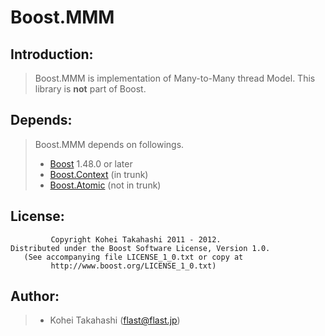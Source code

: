 Boost.MMM
=========

Introduction:
-------------

> Boost.MMM is implementation of Many-to-Many thread Model.
> This library is **not** part of Boost.

Depends:
--------

> Boost.MMM depends on followings.
>
> * [Boost](http://www.boost.org/) 1.48.0 or later
> * [Boost.Context](http://www.boost.org/) (in trunk)
> * [Boost.Atomic](http://www.chaoticmind.net/~hcb/projects/boost.atomic/) (not in trunk)

License:
--------

             Copyright Kohei Takahashi 2011 - 2012.
    Distributed under the Boost Software License, Version 1.0.
       (See accompanying file LICENSE_1_0.txt or copy at
             http://www.boost.org/LICENSE_1_0.txt)

Author:
-------

> * Kohei Takahashi (flast@flast.jp)
